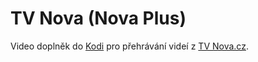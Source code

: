 # TV Nova (Nova Plus)

Video doplněk do [Kodi](http://www.kodi.tv/) pro přehrávání videí z [TV Nova.cz](https://www.nova.cz/).
